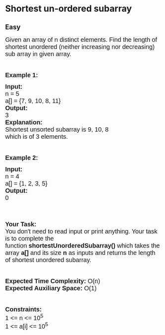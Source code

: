 # Shortest un-ordered subarray
## Easy
<div class="problems_problem_content__Xm_eO"><p><span style="font-family:arial,helvetica,sans-serif"><span style="font-size:20px">Given an array of n distinct&nbsp;elements. Find the length of shortest unordered (neither increasing nor decreasing) sub array in given array.</span></span></p>

<p>&nbsp;</p>

<p><span style="font-family:arial,helvetica,sans-serif"><span style="font-size:20px"><strong>Example 1:</strong></span></span></p>

<pre><span style="font-family:arial,helvetica,sans-serif"><span style="font-size:20px"><strong>Input:</strong>
n = 5
a[] = {7, 9, 10, 8, 11}
<strong>Output:</strong>
3
<strong>Explanation:</strong>
Shortest unsorted subarray is 9, 10, 8
which is of 3 elements.</span></span></pre>

<p>&nbsp;</p>

<p><span style="font-family:arial,helvetica,sans-serif"><span style="font-size:20px"><strong>Example 2:</strong></span></span></p>

<pre><span style="font-family:arial,helvetica,sans-serif"><span style="font-size:20px"><strong>Input:</strong>
n = 4
a[] = {1, 2, 3, 5}
<strong>Output:</strong>
0</span></span></pre>

<p>&nbsp;</p>

<p><br>
<span style="font-family:arial,helvetica,sans-serif"><span style="font-size:20px"><strong>Your Task:&nbsp;&nbsp;</strong><br>
You don't need to read input or print anything. Your task is to complete the function&nbsp;<strong>shortestUnorderedSubarray()</strong>&nbsp;which takes the array <strong>a[]</strong> and its size <strong>n</strong><strong> </strong>as inputs and returns the length of shortest unordered subarray.</span></span></p>

<p>&nbsp;</p>

<p><span style="font-family:arial,helvetica,sans-serif"><span style="font-size:20px"><strong>Expected Time Complexity:</strong> O(n)<br>
<strong>Expected Auxiliary Space:</strong> O(1)</span></span></p>

<p>&nbsp;</p>

<p><span style="font-family:arial,helvetica,sans-serif"><span style="font-size:20px"><strong>Constraints:</strong><br>
1 &lt;= n &lt;= 10<sup>5</sup><br>
1 &lt;= a[i] &lt;= 10<sup>5</sup></span></span></p>
</div>
